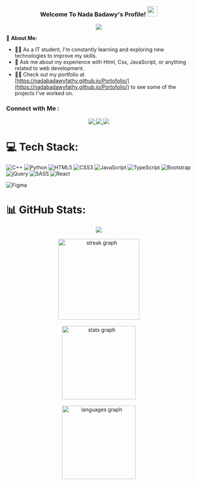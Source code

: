 <h3 align="center">
  Welcome To Nada Badawy's Profile!
  <img src="https://media.giphy.com/media/hvRJCLFzcasrR4ia7z/giphy.gif" width="28">
</h3>

<!-- Typing SVG by DenverCoder1 - https://github.com/DenverCoder1/readme-typing-svg -->
<p align="center">
  <a href="https://github.com/DenverCoder1/readme-typing-svg"><img src="https://readme-typing-svg.herokuapp.com/?lines=Front-End%20Developer..;Every%20Day%20can%20be%20Start..&font=Fira%20Code&center=true&width=440&height=45&color=f75c7e&vCenter=true&size=22"></a>
</p>




🚀 **About Me:**
- 👨‍💻 As a IT student, I'm constantly learning and exploring new technologies to improve my skills.
- 💬 Ask me about my experience with Html, Css, JavaScript, or anything related to web development.
- 👨‍💻 Check out my portfolio at [https://nadabadawyfathy.github.io/Portofolio/](https://nadabadawyfathy.github.io/Portofolio/) to see some of the projects I've worked on.

### Connect with Me :

<div align="center">
  <a href="https://www.linkedin.com/in/nada-badawy-6431902a0/" target="_blank">
    <img src="https://img.shields.io/badge/-Nada-0077B5?style=for-the-badge&logo=Linkedin&logoColor=white"/>
  </a>
   <a href="https://t.me/@NaDa_1_1" target="_blank">
    <img src="https://img.shields.io/badge/Nada-0077B5?style=for-the-badge&logo=Telegram&logoColor=white"/>
  </a> 
  <a href="https://www.facebook.com/profile.php?id=100040850779325&mibextid=ZbWKwL" target="_blank">
    <img src="https://img.shields.io/badge/-Nada-0077B5?style=for-the-badge&logo=facebook&logoColor=white"/>
  </a>

</div>

# 💻 Tech Stack:

![C++](https://img.shields.io/badge/c++-%2300599C.svg?style=flat&logo=c%2B%2B&logoColor=white)
![Python](https://img.shields.io/badge/python-3670A0?style=flat&logo=python&logoColor=ffdd54)
![HTML5](https://img.shields.io/badge/html5-%23E34F26.svg?style=flat&logo=html5&logoColor=white)
![CSS3](https://img.shields.io/badge/css3-%231572B6.svg?style=flat&logo=css3&logoColor=white)
![JavaScript](https://img.shields.io/badge/javascript-%23323330.svg?style=flat&logo=javascript&logoColor=%23F7DF1E)
![TypeScript](https://img.shields.io/badge/typescript-%23007ACC.svg?style=flat&logo=typescript&logoColor=white)
![Bootstrap](https://img.shields.io/badge/bootstrap-%238511FA.svg?style=flat&logo=bootstrap&logoColor=white)
![jQuery](https://img.shields.io/badge/jquery-%230769AD.svg?style=flat&logo=jquery&logoColor=white)
![SASS](https://img.shields.io/badge/SASS-hotpink.svg?style=flat&logo=SASS&logoColor=white)
![React](https://img.shields.io/badge/react-%2320232a.svg?style=flat&logo=react&logoColor=%2361DAFB)

![Figma](https://img.shields.io/badge/figma-%23F24E1E.svg?style=flat&logo=figma&logoColor=white)





# 📊 GitHub Stats:

<div align="center">
  <a href="https://komarev.com/ghpvc/?username=NadaBadawyFathy&style=for-the-badge">
    <img src="https://komarev.com/ghpvc/?username=NadaBadawyFathy&style=for-the-badge";>
  </a>
  <br/>
  <br/>
      
  <img src="https://streak-stats.demolab.com?user=NadaBadawyFathy&locale=en&mode=daily&theme=dark&hide_border=false&border_radius=5&order=3" height="220" alt="streak graph"  />
  <br/>
  <br/>
  <img src="https://github-readme-stats.vercel.app/api?username=NadaBadawyFathy&hide_title=false&hide_rank=false&show_icons=true&include_all_commits=false&count_private=true&disable_animations=false&theme=dark&locale=en&hide_border=false" height="200" alt="stats graph"  />
  <br/>
  <br/>
  <img src="https://github-readme-stats.vercel.app/api/top-langs?username=NadaBadawyFathy&locale=en&hide_title=false&layout=compact&card_width=320&langs_count=5&theme=dracula&hide_border=false" height="200" alt="languages graph"  />
</div>
